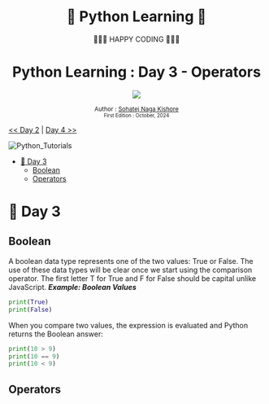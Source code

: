 <div align="center">
  <h1>🐍 Python Learning 🐍</h1> 
</div>
  
<div align="center">
  🧡🧡🧡 HAPPY CODING 🧡🧡🧡
</div>


<div align="center">
  <h1> Python Learning : Day 3 - Operators</h1>
  <a class="header-badge" target="_blank" href="https://www.linkedin.com/in/msnkishore1702/">
  <img src="https://img.shields.io/badge/style--5eba00.svg?label=LinkedIn&logo=linkedin&style=social">
  </a>


  <sub>Author :
  <a href="https://www.linkedin.com/in/msnkishore1702/" target="_blank">Sohatej Naga Kishore</a><br>
  <small> First Edition : October, 2024</small>
  </sub>
</div>


[<< Day 2](../02_Day_Variables_Builtin_Functions/02_variables_builtin_functions.md) | [Day 4 >>](../03)

![Python_Tutorials](../Images/MaintopPython.jpeg)

- [📘 Day 3](#-day-3)
  - [Boolean](#boolean)
  - [Operators](#operators)

# 📘 Day 3

## Boolean
A boolean data type represents one of the two values: True or False. The use of these data types will be clear once we start using the comparison operator. The first letter T for True and F for False should be capital unlike JavaScript. _**Example: Boolean Values**_
```py
print(True)
print(False)
```
When you compare two values, the expression is evaluated and Python returns the Boolean answer:
```py
print(10 > 9)
print(10 == 9)
print(10 < 9)
```

## Operators
